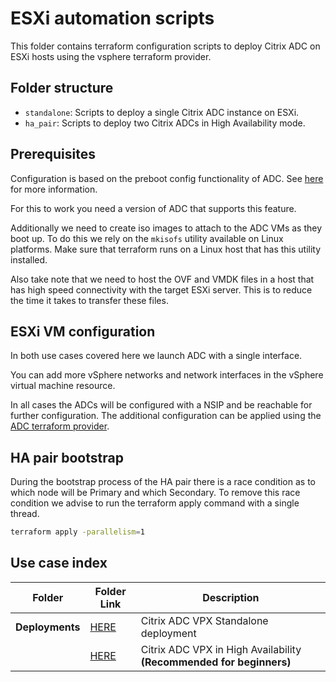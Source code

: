 # ESXi automation scripts

This folder contains terraform configuration scripts to deploy Citrix ADC on ESXi hosts using the vsphere terraform provider.

## Folder structure

* `standalone`: Scripts to deploy a single Citrix ADC instance on ESXi.
* `ha_pair`: Scripts to deploy two Citrix ADCs in High Availability mode.

## Prerequisites

Configuration is based on the preboot config functionality of ADC.
See [here](https://docs.citrix.com/en-us/citrix-adc/current-release/deploying-vpx/install-vpx-on-esx/apply-preboot-userdata-on-esx-vpx.html)
for more information.

For this to work you need a version of ADC that supports this feature.

Additionally we need to create iso images to attach to the ADC VMs as they boot up.
To do this we rely on the `mkisofs` utility available on Linux platforms.
Make sure that terraform runs on a Linux host that has this utility installed.

Also take note that we need to host the OVF and VMDK files in a host that has high speed connectivity with
the target ESXi server. This is to reduce the time it takes to transfer these files.

## ESXi VM configuration

In both use cases covered here we launch ADC with a single interface.

You can add more vSphere networks and network interfaces in the vSphere virtual machine resource.

In all cases the ADCs will be configured with a NSIP and be reachable for further configuration.
The additional configuration can be applied using the [ADC terraform provider](https://registry.terraform.io/providers/citrix/citrixadc).

## HA pair bootstrap

During the bootstrap process of the HA pair there is a race condition as to which node will be Primary and which Secondary.
To remove this race condition we advise to run the terraform apply command with a single thread.

```bash
terraform apply -parallelism=1
```

## Use case index

|**Folder**|**Folder Link**|**Description**|
|--|--|--|
|**Deployments**|[HERE](./deployments/standalone/)|Citrix ADC VPX Standalone deployment|
||[HERE](./deployments/ha_pair/)|Citrix ADC VPX in High Availability **(Recommended for beginners)**|
